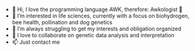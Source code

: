 - 👋 Hi, I love the programming language AWK, therefore: Awkologist 🦖
- 👀 I’m interested in life sciences, currently with a focus on biohydrogen, bee health, pollination and dog genetics
- 🌱 I’m always struggling to get my interests and obligation organized
- 💞️ I love to collaborate on genetic data analysis and interpretation
- 📫 Just contact me

<!---
awkologist/awkologist is a ✨ special ✨ repository because its `README.md` (this file) appears on your GitHub profile.
You can click the Preview link to take a look at your changes.
--->
